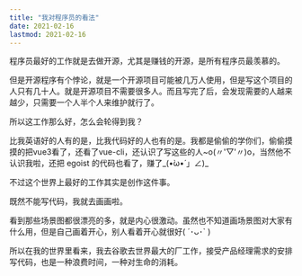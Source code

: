 ```yaml
---
title: "我对程序员的看法"
date: 2021-02-16
lastmod: 2021-02-16
---
```


程序员最好的工作就是去做开源，尤其是赚钱的开源，是所有程序员最羡慕的。

但是开源程序有个悖论，就是一个开源项目可能被几万人使用，但是写这个项目的人只有几十人。就是开源项目不需要很多人。而且写完了后，会发现需要的人越来越少，只需要一个人半个人来维护就行了。

所以这工作那么好，怎么会轮得到我？

比我英语好的人有的是，比我代码好的人也有的是。我都是偷偷的学你们，偷偷摸摸的把vue3看了，还看了vue-cli，还认识了写这些的人~o(〃'▽'〃)o，当然他不认识我啦，还把 egoist 的代码也看了，赚了_(•̀ω•́ 」∠)_

不过这个世界上最好的工作其实是创作这件事。

既然不能写代码，我就去画画啦。

看到那些场景图都很漂亮的多，就是内心很激动。虽然也不知道画场景图对大家有什么用，但是自己画着开心，别人看着开心就很好( ´･ᴗ･` ) 

所以在我的世界里看来，我去谷歌去世界最大的厂工作，接受产品经理需求的安排写代码，也是一种浪费时间，一种对生命的消耗。